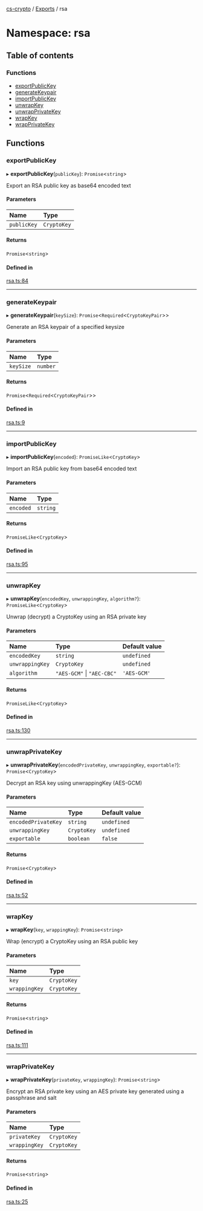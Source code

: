 [cs-crypto](../README.md) / [Exports](../modules.md) / rsa

# Namespace: rsa

## Table of contents

### Functions

- [exportPublicKey](rsa.md#exportpublickey)
- [generateKeypair](rsa.md#generatekeypair)
- [importPublicKey](rsa.md#importpublickey)
- [unwrapKey](rsa.md#unwrapkey)
- [unwrapPrivateKey](rsa.md#unwrapprivatekey)
- [wrapKey](rsa.md#wrapkey)
- [wrapPrivateKey](rsa.md#wrapprivatekey)

## Functions

### exportPublicKey

▸ **exportPublicKey**(`publicKey`): `Promise`<`string`\>

Export an RSA public key as base64 encoded text

#### Parameters

| Name | Type |
| :------ | :------ |
| `publicKey` | `CryptoKey` |

#### Returns

`Promise`<`string`\>

#### Defined in

[rsa.ts:84](https://github.com/very-amused/cs-crypto/blob/a3e327c/src/rsa.ts#L84)

___

### generateKeypair

▸ **generateKeypair**(`keySize`): `Promise`<`Required`<`CryptoKeyPair`\>\>

Generate an RSA keypair of a specified keysize

#### Parameters

| Name | Type |
| :------ | :------ |
| `keySize` | `number` |

#### Returns

`Promise`<`Required`<`CryptoKeyPair`\>\>

#### Defined in

[rsa.ts:9](https://github.com/very-amused/cs-crypto/blob/a3e327c/src/rsa.ts#L9)

___

### importPublicKey

▸ **importPublicKey**(`encoded`): `PromiseLike`<`CryptoKey`\>

Import an RSA public key from base64 encoded text

#### Parameters

| Name | Type |
| :------ | :------ |
| `encoded` | `string` |

#### Returns

`PromiseLike`<`CryptoKey`\>

#### Defined in

[rsa.ts:95](https://github.com/very-amused/cs-crypto/blob/a3e327c/src/rsa.ts#L95)

___

### unwrapKey

▸ **unwrapKey**(`encodedKey`, `unwrappingKey`, `algorithm?`): `PromiseLike`<`CryptoKey`\>

Unwrap (decrypt) a CryptoKey using an RSA private key

#### Parameters

| Name | Type | Default value |
| :------ | :------ | :------ |
| `encodedKey` | `string` | `undefined` |
| `unwrappingKey` | `CryptoKey` | `undefined` |
| `algorithm` | ``"AES-GCM"`` \| ``"AEC-CBC"`` | `'AES-GCM'` |

#### Returns

`PromiseLike`<`CryptoKey`\>

#### Defined in

[rsa.ts:130](https://github.com/very-amused/cs-crypto/blob/a3e327c/src/rsa.ts#L130)

___

### unwrapPrivateKey

▸ **unwrapPrivateKey**(`encodedPrivateKey`, `unwrappingKey`, `exportable?`): `Promise`<`CryptoKey`\>

Decrypt an RSA key using unwrappingKey (AES-GCM)

#### Parameters

| Name | Type | Default value |
| :------ | :------ | :------ |
| `encodedPrivateKey` | `string` | `undefined` |
| `unwrappingKey` | `CryptoKey` | `undefined` |
| `exportable` | `boolean` | `false` |

#### Returns

`Promise`<`CryptoKey`\>

#### Defined in

[rsa.ts:52](https://github.com/very-amused/cs-crypto/blob/a3e327c/src/rsa.ts#L52)

___

### wrapKey

▸ **wrapKey**(`key`, `wrappingKey`): `Promise`<`string`\>

Wrap (encrypt) a CryptoKey using an RSA public key

#### Parameters

| Name | Type |
| :------ | :------ |
| `key` | `CryptoKey` |
| `wrappingKey` | `CryptoKey` |

#### Returns

`Promise`<`string`\>

#### Defined in

[rsa.ts:111](https://github.com/very-amused/cs-crypto/blob/a3e327c/src/rsa.ts#L111)

___

### wrapPrivateKey

▸ **wrapPrivateKey**(`privateKey`, `wrappingKey`): `Promise`<`string`\>

Encrypt an RSA private key using an AES private key generated using a passphrase and salt

#### Parameters

| Name | Type |
| :------ | :------ |
| `privateKey` | `CryptoKey` |
| `wrappingKey` | `CryptoKey` |

#### Returns

`Promise`<`string`\>

#### Defined in

[rsa.ts:25](https://github.com/very-amused/cs-crypto/blob/a3e327c/src/rsa.ts#L25)
